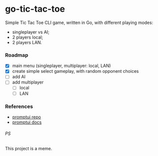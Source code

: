 # go-tic-tac-toe
Simple Tic Tac Toe CLI game, written in Go, with different playing modes:
- singleplayer vs AI;
- 2 players local;
- 2 players LAN.

### Roadmap
- [X] main menu (singleplayer, multiplayer: local, LAN)
- [X] create simple select gameplay, with random opponent choices
- [ ] add AI
- [ ] add multiplayer
  - [ ] local
  - [ ] LAN

### References
- [promptui repo](https://github.com/manifoldco/promptui)
- [promptui docs](https://pkg.go.dev/github.com/manifoldco/promptui)

###### PS
This project is a meme.
